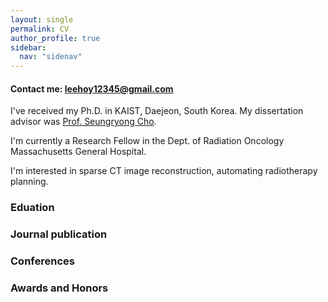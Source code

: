 ```yaml
---
layout: single
permalink: CV
author_profile: true
sidebar:
  nav: "sidenav"
---
```


#### Contact me: leehoy12345@gmail.com
I've received my Ph.D. in KAIST, Daejeon, South Korea. My dissertation advisor was [Prof. Seungryong Cho](http://mirlab.kaist.ac.kr).  

I'm currently a Research Fellow in the Dept. of Radiation Oncology Massachusetts General Hospital.  

I'm interested in sparse CT image reconstruction, automating radiotherapy planning.  

### Eduation

### Journal publication

### Conferences

### Awards and Honors

